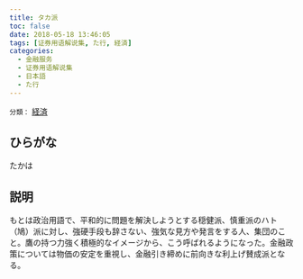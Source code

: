 ```yaml
---
title: タカ派
toc: false
date: 2018-05-18 13:46:05
tags: [证券用语解说集, た行, 経済]
categories:
  - 金融服务
  - 证券用语解说集
  - 日本語
  - た行
---
```


`分類：` [経済](/tags/経済/)

## ひらがな

たかは

## 説明

もとは政治用語で、平和的に問題を解決しようとする穏健派、慎重派のハト（鳩）派に対し、強硬手段も辞さない、強気な見方や発言をする人、集団のこと。鷹の持つ力強く積極的なイメージから、こう呼ばれるようになった。金融政策については物価の安定を重視し、金融引き締めに前向きな利上げ賛成派となる。
